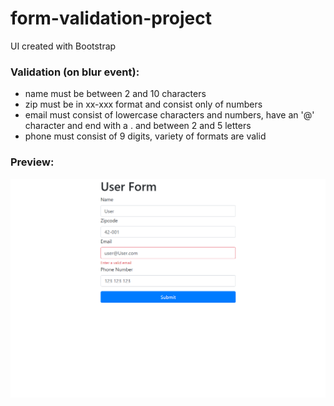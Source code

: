 # form-validation-project

UI created with Bootstrap

### Validation (on blur event):
- name must be between 2 and 10 characters
- zip must be in xx-xxx format and consist only of numbers
- email must consist of lowercase characters and numbers, have an '@' character and end with a . and between 2 and 5 letters
- phone must consist of 9 digits, variety of formats are valid

### Preview:
![alt-text](https://github.com/PierreBezuchow/form-validation-project/blob/master/img/form-validation-screenshot.png)
